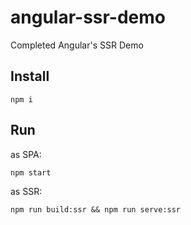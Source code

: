# angular-ssr-demo
Completed Angular's SSR Demo

## Install
```npm i ```


## Run
as SPA:

```npm start```

as SSR:

```npm run build:ssr && npm run serve:ssr```
